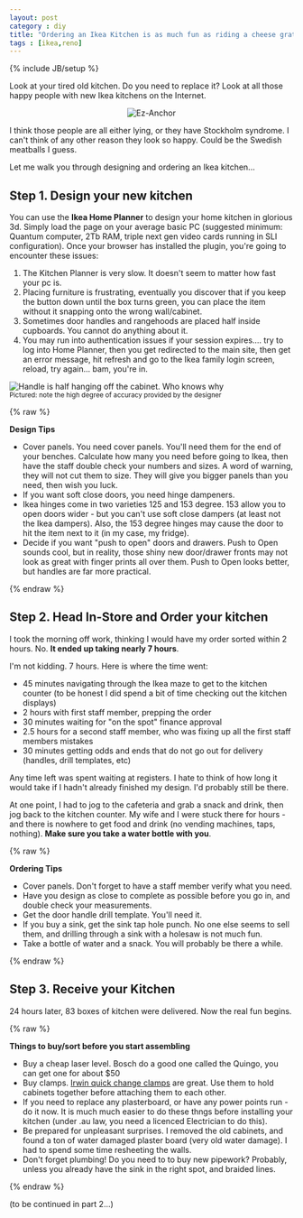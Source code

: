 ```yaml
---
layout: post
category : diy
title: "Ordering an Ikea Kitchen is as much fun as riding a cheese grater"
tags : [ikea,reno]
---
```

{% include JB/setup %}

Look at your tired old kitchen. Do you need to replace it? Look at all those happy people with new Ikea kitchens on the Internet.

<!--more-->

<div id="wrapper" style="width:100%; text-align:center"><img class="img-responsive img-thumbnail" src="{{ site.url }}/assets/images/ikea/ikeahell.jpg" alt="Ez-Anchor" /></div>

I think those people are all either lying, or they have Stockholm syndrome. I can't think of any other reason they look so happy. Could be the Swedish meatballs I guess.

Let me walk you through designing and ordering an Ikea kitchen...

## Step 1. Design your new kitchen

You can use the **Ikea Home Planner** to design your home kitchen in glorious 3d. Simply load the page on your average basic PC (suggested minimum: Quantum computer, 2Tb RAM, triple next gen video cards running in SLI configuration). Once your browser has installed the plugin, you're going to encounter these issues:

1. The Kitchen Planner is very slow. It doesn't seem to matter how fast your pc is.
2. Placing furniture is frustrating, eventually you discover that if you keep the button down until the box turns green, you can place the item without it snapping onto the wrong wall/cabinet.
3. Sometimes door handles and rangehoods are placed half inside cupboards. You cannot do anything about it.
4. You may run into authentication issues if your session expires.... try to log into Home Planner, then you get redirected to the main site, then get an error message, hit refresh and go to the Ikea family login screen, reload, try again... bam, you're in.

<img class="img-thumbnail inline" src="{{ site.url }}/assets/images/ikea/handles.png" alt="Handle is half hanging off the cabinet. Who knows why" /><br /> <small>Pictured: note the high degree of accuracy provided by the designer</small>

{% raw %}
<div class="bg-info pad10 round"><strong>Design Tips</strong><p /><ul><li>Cover panels. You need cover panels. You'll need them for the end of your benches. Calculate how many you need before going to Ikea, then have the staff double check your numbers and sizes. A word of warning, they will not cut them to size. They will give you bigger panels than you need, then wish you luck.</li>
<li>If you want soft close doors, you need hinge dampeners.</li>
<li>Ikea hinges come in two varieties 125 and 153 degree. 153 allow you to open doors wider - but you can't use soft close dampers (at least not the Ikea dampers). Also, the 153 degree hinges may cause the door to hit the item next to it (in my case, my fridge).</li>
<li>Decide if you want "push to open" doors and drawers. Push to Open sounds cool, but in reality, those shiny new door/drawer fronts may not look as great with finger prints all over them. Push to Open looks better, but handles are far more practical.</li>
</ul></div>
{% endraw %}

## Step 2. Head In-Store and Order your kitchen

I took the morning off work, thinking I would have my order sorted within 2 hours. No. **It ended up taking nearly 7 hours**.

I'm not kidding. 7 hours. Here is where the time went:

- 45 minutes navigating through the Ikea maze to get to the kitchen counter (to be honest I did spend a bit of time checking out the kitchen displays)
- 2 hours with first staff member, prepping the order
- 30 minutes waiting for "on the spot" finance approval
- 2.5 hours for a second staff member, who was fixing up all the first staff members mistakes
- 30 minutes getting odds and ends that do not go out for delivery (handles, drill templates, etc)

Any time left was spent waiting at registers. I hate to think of how long it would take if I hadn't already finished my design. I'd probably still be there.

At one point, I had to jog to the cafeteria and grab a snack and drink, then jog back to the kitchen counter. My wife and I were stuck there for hours - and there is nowhere to get food and drink (no vending machines, taps, nothing). **Make sure you take a water bottle with you**.

{% raw %}
<div class="bg-info pad10 round"><strong>Ordering Tips</strong><p /><ul><li>Cover panels. Don't forget to have a staff member verify what you need.</li>
<li>Have you design as close to complete as possible before you go in, and double check your measurements.</li>
<li>Get the door handle drill template. You'll need it.</li>
<li>If you buy a sink, get the sink tap hole punch. No one else seems to sell them, and drilling through a sink with a holesaw is not much fun.</li>
<li>Take a bottle of water and a snack. You will probably be there a while.</li>
</ul></div>
{% endraw %}

## Step 3. Receive your Kitchen

24 hours later, 83 boxes of kitchen were delivered. Now the real fun begins.

{% raw %}
<div class="bg-info pad10 round"><strong>Things to buy/sort before you start assembling</strong><p /><ul>
<li>Buy a cheap laser level. Bosch do a good one called the Quingo, you can get one for about $50</li>
<li>Buy clamps. <a href="http://www.irwin.com.au/tools/clamps/quick-change-bar-clamps-sl300">Irwin quick change clamps</a> are great. Use them to hold cabinets together before attaching them to each other.</li>
<li>If you need to replace any plasterboard, or have any power points run - do it now. It is much much easier to do these thngs before installing your kitchen (under .au law, you need a licenced Electrician to do this).</li>
<li>Be prepared for unpleasant surprises. I removed the old cabinets, and found a ton of water damaged plaster board (very old water damage). I had to spend some time resheeting the walls.</li>
<li>Don't forget plumbing! Do you need to to buy new pipework? Probably, unless you already have the sink in the right spot, and braided lines.</li>
</ul></div>
{% endraw %}

(to be continued in part 2...)

